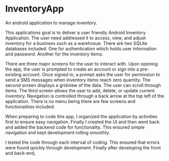 # InventoryApp
An android application to manage inventory. 

This applications goal is to deliver a user friendly Android Inventory Application. The user need addressed it to access, view, and adjust inventory for a business such as a warehosue. There are two SQLite databases included. One for authentication which holds user information and password. Another for the inventory items. 

There are three major screens for the user to interact with. Upon opening the app, the user is prompted to create an account or sign into a pre-existing account. Once signed in, a prompt asks the user for permission to send a SMS messages when inventory items reach zero quantity. The second screen displays a gridview of the data. The user can scroll through items. The third screen allows the user to add, delete, or update current inventory. Navigation is controlled through a back arrow at the top left of the application. There is no menu being there are few screens and functionalities included. 

When preparing to code this app, I organized the application by activities first to ensure easy navigation. Finally I created the UI and then went back and added the backend code for functionality. This ensured simple navigation and kept development rolling smoothly.

I tested the code through each interval of coding. This ensured that errors were found quickly through development. Finally after developing the front and back-end, 

